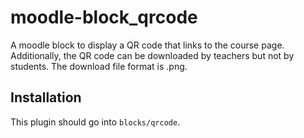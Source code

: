 # moodle-block_qrcode

A moodle block to display a QR code that links to the course page. Additionally, the QR code can be downloaded by teachers but not by students.
The download file format is .png.

## Installation
This plugin should go into `blocks/qrcode`.